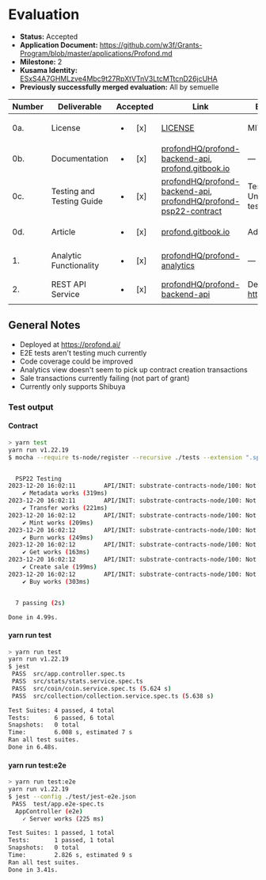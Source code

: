 # Evaluation

- **Status:** Accepted
- **Application Document:** https://github.com/w3f/Grants-Program/blob/master/applications/Profond.md
- **Milestone:** 2
- **Kusama Identity:** [ESxS4A7GHMLzve4Mbc9t27RpXtVTnV3LtcMTtcnD26jcUHA](https://polkascan.io/pre/kusama/account/ESxS4A7GHMLzve4Mbc9t27RpXtVTnV3LtcMTtcnD26jcUHA)
- **Previously successfully merged evaluation:** All by semuelle

| Number | Deliverable | Accepted | Link | Evaluation Notes |
| ------ | ----------- | :------: | ---- |----------------- |
| 0a. | License | <ul><li>[x] </li></ul> | [LICENSE](https://github.com/profondHQ/profond-analytics/blob/9922ea6effd5d5e593e954f75f93b749853d7872/LICENSE) | MIT |
| 0b. | Documentation | <ul><li>[x] </li></ul> | [profondHQ/profond-backend-api](https://github.com/profondHQ/profond-backend-api/tree/542216b6203782e1e899681f9709c4d6f3a4312f), [profond.gitbook.io](https://profond.gitbook.io/docs/) | — |
| 0c. | Testing and Testing Guide | <ul><li>[x] </li></ul> | [profondHQ/profond-backend-api](https://github.com/profondHQ/profond-backend-api/tree/7b79b8c43908a0e60afb4e802a203307a2819b0d#test), [profondHQ/profond-psp22-contract](https://github.com/profondHQ/profond-psp22-contract/tree/9cdb77965af20020556253074d947a11245ea062#-run-integration-test) | Tests now working. Unclear what the e2e tests are testing. |
| 0d. | Article | <ul><li>[x] </li></ul> | [profond.gitbook.io](https://profond.gitbook.io/docs/analytics-and-api) | Added on request |
| 1. | Analytic Functionality | <ul><li>[x] </li></ul> | [profondHQ/profond-analytics](https://github.com/profondHQ/profond-analytics/tree/9922ea6effd5d5e593e954f75f93b749853d7872) | — |
| 2.  | REST API Service | <ul><li>[x] </li></ul> | [profondHQ/profond-backend-api](https://github.com/profondHQ/profond-backend-api/tree/7b79b8c43908a0e60afb4e802a203307a2819b0d) | Deployed at https://api.profond.ai/ |


## General Notes

- Deployed at https://profond.ai/
- E2E tests aren't testing much currently
- Code coverage could be improved
- Analytics view doesn't seem to pick up contract creation transactions
- Sale transactions currently failing (not part of grant)
- Currently only supports Shibuya

### Test output

#### Contract 

```sh
> yarn test
yarn run v1.22.19
$ mocha --require ts-node/register --recursive ./tests --extension ".spec.ts" --exit --timeout 20000


  PSP22 Testing
2023-12-20 16:02:11        API/INIT: substrate-contracts-node/100: Not decorating runtime apis without matching versions: TransactionPaymentApi/4 (1/2/3 known), Metadata/2 (1 known)
    ✔ Metadata works (319ms)
2023-12-20 16:02:11        API/INIT: substrate-contracts-node/100: Not decorating runtime apis without matching versions: TransactionPaymentApi/4 (1/2/3 known), Metadata/2 (1 known)
    ✔ Transfer works (221ms)
2023-12-20 16:02:12        API/INIT: substrate-contracts-node/100: Not decorating runtime apis without matching versions: TransactionPaymentApi/4 (1/2/3 known), Metadata/2 (1 known)
    ✔ Mint works (209ms)
2023-12-20 16:02:12        API/INIT: substrate-contracts-node/100: Not decorating runtime apis without matching versions: TransactionPaymentApi/4 (1/2/3 known), Metadata/2 (1 known)
    ✔ Burn works (249ms)
2023-12-20 16:02:12        API/INIT: substrate-contracts-node/100: Not decorating runtime apis without matching versions: TransactionPaymentApi/4 (1/2/3 known), Metadata/2 (1 known)
    ✔ Get works (163ms)
2023-12-20 16:02:12        API/INIT: substrate-contracts-node/100: Not decorating runtime apis without matching versions: TransactionPaymentApi/4 (1/2/3 known), Metadata/2 (1 known)
    ✔ Create sale (199ms)
2023-12-20 16:02:12        API/INIT: substrate-contracts-node/100: Not decorating runtime apis without matching versions: TransactionPaymentApi/4 (1/2/3 known), Metadata/2 (1 known)
    ✔ Buy works (303ms)


  7 passing (2s)

Done in 4.99s.
```

#### yarn run test

```sh
> yarn run test
yarn run v1.22.19
$ jest
 PASS  src/app.controller.spec.ts
 PASS  src/stats/stats.service.spec.ts
 PASS  src/coin/coin.service.spec.ts (5.624 s)
 PASS  src/collection/collection.service.spec.ts (5.638 s)

Test Suites: 4 passed, 4 total
Tests:       6 passed, 6 total
Snapshots:   0 total
Time:        6.008 s, estimated 7 s
Ran all test suites.
Done in 6.48s.
```


#### yarn run test:e2e

```sh
> yarn run test:e2e
yarn run v1.22.19
$ jest --config ./test/jest-e2e.json
 PASS  test/app.e2e-spec.ts
  AppController (e2e)
    ✓ Server works (225 ms)

Test Suites: 1 passed, 1 total
Tests:       1 passed, 1 total
Snapshots:   0 total
Time:        2.826 s, estimated 9 s
Ran all test suites.
Done in 3.41s.
```

